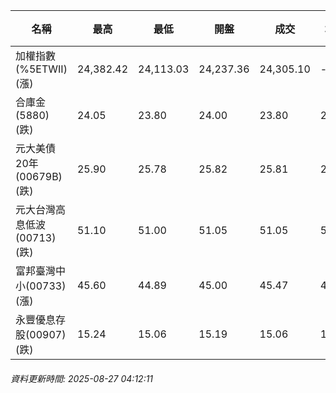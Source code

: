 | 名稱 | 最高 | 最低 | 開盤 | 成交 | 均價 | 成交金額(億) | 昨收 | 漲跌幅 | 漲跌 | 總量 | 昨量 | 振幅 |
| -------- | -------- | -------- | -------- |-------- | -------- | -------- |-------- |-------- |-------- | -------- | -------- |-------- |
|加權指數(%5ETWII) (漲)|24,382.42|24,113.03|24,237.36|24,305.10|-|5,148.95|24,277.38|0.11%|27.72|8,148,226|0|1.11%|
|合庫金(5880) (跌)|24.05|23.80|24.00|23.80|23.87|6.60|24.05|1.04%|0.25|27,634|11,884|1.04%|
|元大美債20年(00679B) (跌)|25.90|25.78|25.82|25.81|25.83|8.69|25.91|0.39%|0.10|33,639|39,511|0.46%|
|元大台灣高息低波(00713) (跌)|51.10|51.00|51.05|51.05|51.03|3.24|51.10|0.10%|0.05|6,348|6,193|0.20%|
|富邦臺灣中小(00733) (漲)|45.60|44.89|45.00|45.47|45.32|0.634|44.89|1.29%|0.58|1,399|1,156|1.58%|
|永豐優息存股(00907) (跌)|15.24|15.06|15.19|15.06|15.11|0.154|15.26|1.31%|0.20|1,017|1,208|1.18%|
###### 資料更新時間: 2025-08-27 04:12:11